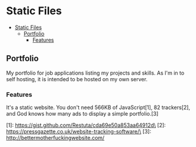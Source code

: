 # Static Files

- [Static Files](#static-files)
  - [Portfolio](#portfolio)
    - [Features](#features)

## Portfolio

My portfolio for job applications listing my projects and skills. As I'm in to
self hosting, it is intended to be hosted on my own server.

### Features

It's a static website. You don't need 566KB of JavaScript\[1\], 82
trackers\[2\], and God knows how many ads to display a simple portfolio.\[3\]

\[1\]: https://gist.github.com/Restuta/cda69e50a853aa64912d\
\[2\]: https://pressgazette.co.uk/website-tracking-software/\
\[3\]: http://bettermotherfuckingwebsite.com/
